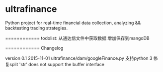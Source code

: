 ultrafinance
============
Python project for real-time financial data collection, analyzing && backtesting trading strategies.

============
todolist:
从通达信文件中获取数据
增加保存到mangoDB

============
Changelog

version 0.1
2015-11-01 ultrafinance/dam/googleFinance.py 支持python 3
           修复split 'str' does not support the buffer interface
